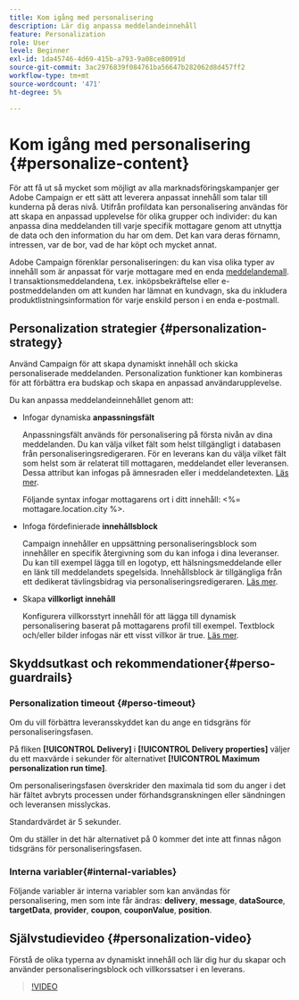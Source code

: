 ```yaml
---
title: Kom igång med personalisering
description: Lär dig anpassa meddelandeinnehåll
feature: Personalization
role: User
level: Beginner
exl-id: 1da45746-4d69-415b-a793-9a08ce80091d
source-git-commit: 3ac2976839f084761ba56647b282062d8d457ff2
workflow-type: tm+mt
source-wordcount: '471'
ht-degree: 5%

---
```


# Kom igång med personalisering {#personalize-content}

För att få ut så mycket som möjligt av alla marknadsföringskampanjer ger Adobe Campaign er ett sätt att leverera anpassat innehåll som talar till kunderna på deras nivå. Utifrån profildata kan personalisering användas för att skapa en anpassad upplevelse för olika grupper och individer: du kan anpassa dina meddelanden till varje specifik mottagare genom att utnyttja de data och den information du har om dem. Det kan vara deras förnamn, intressen, var de bor, vad de har köpt och mycket annat.

Adobe Campaign förenklar personaliseringen: du kan visa olika typer av innehåll som är anpassat för varje mottagare med en enda [meddelandemall](create-templates.md). I transaktionsmeddelandena, t.ex. inköpsbekräftelse eller e-postmeddelanden om att kunden har lämnat en kundvagn, ska du inkludera produktlistningsinformation för varje enskild person i en enda e-postmall.


## Personalization strategier {#personalization-strategy}

Använd Campaign för att skapa dynamiskt innehåll och skicka personaliserade meddelanden. Personalization funktioner kan kombineras för att förbättra era budskap och skapa en anpassad användarupplevelse.

Du kan anpassa meddelandeinnehållet genom att:

* Infogar dynamiska **anpassningsfält**

  Anpassningsfält används för personalisering på första nivån av dina meddelanden. Du kan välja vilket fält som helst tillgängligt i databasen från personaliseringsredigeraren. För en leverans kan du välja vilket fält som helst som är relaterat till mottagaren, meddelandet eller leveransen. Dessa attribut kan infogas på ämnesraden eller i meddelandetexten. [Läs mer](personalization-fields.md).

  Följande syntax infogar mottagarens ort i ditt innehåll: &lt;%= mottagare.location.city %>.

* Infoga fördefinierade **innehållsblock**

  Campaign innehåller en uppsättning personaliseringsblock som innehåller en specifik återgivning som du kan infoga i dina leveranser. Du kan till exempel lägga till en logotyp, ett hälsningsmeddelande eller en länk till meddelandets spegelsida. Innehållsblock är tillgängliga från ett dedikerat tävlingsbidrag via personaliseringsredigeraren. [Läs mer](personalization-blocks.md).

* Skapa **villkorligt innehåll**

  Konfigurera villkorsstyrt innehåll för att lägga till dynamisk personalisering baserat på mottagarens profil till exempel. Textblock och/eller bilder infogas när ett visst villkor är true. [Läs mer](conditions.md).

<!--* Add **personalized offers**
    
    Insert personalized offers in your message content, depending on the recipient location, the current weather, or the last purchase order.
-->


## Skyddsutkast och rekommendationer{#perso-guardrails}

### Personalization timeout {#perso-timeout}

Om du vill förbättra leveransskyddet kan du ange en tidsgräns för personaliseringsfasen.

På fliken **[!UICONTROL Delivery]** i **[!UICONTROL Delivery properties]** väljer du ett maxvärde i sekunder för alternativet **[!UICONTROL Maximum personalization run time]**.

Om personaliseringsfasen överskrider den maximala tid som du anger i det här fältet avbryts processen under förhandsgranskningen eller sändningen och leveransen misslyckas.

Standardvärdet är 5 sekunder.

Om du ställer in det här alternativet på 0 kommer det inte att finnas någon tidsgräns för personaliseringsfasen.


### Interna variabler{#internal-variables}

Följande variabler är interna variabler som kan användas för personalisering, men som inte får ändras: **delivery**, **message**, **dataSource**, **targetData**, **provider**, **coupon**, **couponValue**, **position**.


## Självstudievideo {#personalization-video}

Förstå de olika typerna av dynamiskt innehåll och lär dig hur du skapar och använder personaliseringsblock och villkorssatser i en leverans.


>[!VIDEO](https://video.tv.adobe.com/v/3452872?quality=12&captions=swe)
